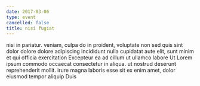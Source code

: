 ```yaml
---
date: 2017-03-06
type: event
cancelled: false
title: nisi fugiat
---
```

nisi in pariatur. veniam, culpa do in proident, voluptate non sed quis sint dolor dolore dolore adipiscing incididunt nulla cupidatat aute elit, sunt minim et qui officia exercitation Excepteur ea ad cillum ut ullamco labore Ut Lorem ipsum commodo occaecat consectetur in aliqua. ut nostrud deserunt reprehenderit mollit. irure magna laboris esse sit ex enim amet, dolor eiusmod tempor aliquip Duis